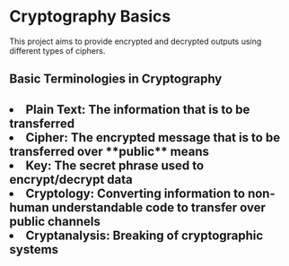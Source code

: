 # Cryptography Basics
 This project aims to provide encrypted and decrypted outputs using different types of ciphers. 

<h2>Basic Terminologies in Cryptography<h2>
<li>Plain Text: The information that is to be transferred</li>
<li>Cipher: The encrypted message that is to be transferred over **public** means</li>
<li>Key: The secret phrase used to encrypt/decrypt data</li>
<li>Cryptology: Converting information to non-human understandable code to transfer over public channels</li>
<li>Cryptanalysis: Breaking of cryptographic systems</li>
